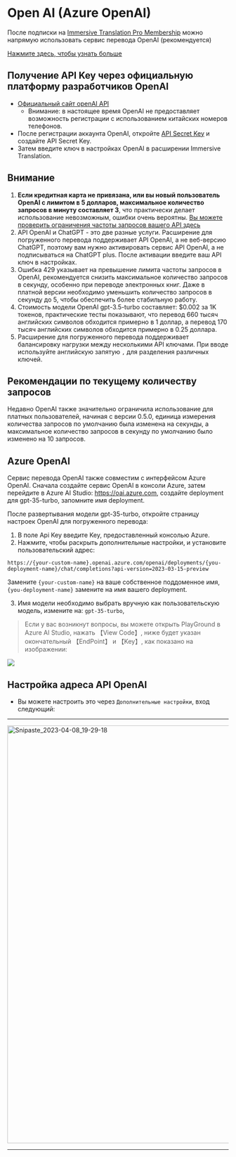 # Open AI (Azure OpenAI)

После подписки на [Immersive Translation Pro Membership](https://immersivetranslate.com/pricing/) можно напрямую использовать сервис перевода OpenAI (рекомендуется)

[Нажмите здесь, чтобы узнать больше](https://immersivetranslate.com/pricing/)

## Получение API Key через официальную платформу разработчиков OpenAI

- [Официальный сайт openAI API](https://openai.com/api/)
  - Внимание: в настоящее время OpenAI не предоставляет возможность регистрации с использованием китайских номеров телефонов.
- После регистрации аккаунта OpenAI, откройте [API Secret Key](https://platform.openai.com/account/api-keys) и создайте API Secret Key.
- Затем введите ключ в настройках OpenAI в расширении Immersive Translation.

## Внимание

1. **Если кредитная карта не привязана, или вы новый пользователь OpenAI с лимитом в 5 долларов, максимальное количество запросов в минуту составляет 3**, что практически делает использование невозможным, ошибки очень вероятны. [Вы можете проверить ограничения частоты запросов вашего API здесь](https://platform.openai.com/account/rate-limits)
2. API OpenAI и ChatGPT - это две разные услуги. Расширение для погруженного перевода поддерживает API OpenAI, а не веб-версию ChatGPT, поэтому вам нужно активировать сервис API OpenAI, а не подписываться на ChatGPT plus. После активации введите ваш API ключ в настройках.
3. Ошибка 429 указывает на превышение лимита частоты запросов в OpenAI, рекомендуется снизить максимальное количество запросов в секунду, особенно при переводе электронных книг. Даже в платной версии необходимо уменьшить количество запросов в секунду до 5, чтобы обеспечить более стабильную работу.
4. Стоимость модели OpenAI gpt-3.5-turbo составляет: $0.002 за 1K токенов, практические тесты показывают, что перевод 660 тысяч английских символов обходится примерно в 1 доллар, а перевод 170 тысяч английских символов обходится примерно в 0.25 доллара.
5. Расширение для погруженного перевода поддерживает балансировку нагрузки между несколькими API ключами. При вводе используйте английскую запятую `,` для разделения различных ключей.

## Рекомендации по текущему количеству запросов

Недавно OpenAI также значительно ограничила использование для платных пользователей, начиная с версии 0.5.0, единица измерения количества запросов по умолчанию была изменена на секунды, а максимальное количество запросов в секунду по умолчанию было изменено на 10 запросов.

## Azure OpenAI

Сервис перевода OpenAI также совместим с интерфейсом Azure OpenAI. Сначала создайте сервис OpenAI в консоли Azure, затем перейдите в Azure AI Studio: <https://oai.azure.com>, создайте deployment для gpt-35-turbo, запомните имя deployment.

После развертывания модели gpt-35-turbo, откройте страницу настроек OpenAI для погруженного перевода:

1. В поле Api Key введите Key, предоставленный консолью Azure.
2. Нажмите, чтобы раскрыть дополнительные настройки, и установите пользовательский адрес:

`https://{your-custom-name}.openai.azure.com/openai/deployments/{you-deployment-name}/chat/completions?api-version=2023-03-15-preview`

Замените `{your-custom-name}` на ваше собственное поддоменное имя, `{you-deployment-name}` замените на имя вашего deployment.

3. Имя модели необходимо выбрать вручную как пользовательскую модель, измените на: `gpt-35-turbo`,

> Если у вас возникнут вопросы, вы можете открыть PlayGround в Azure AI Studio, нажать 【View Code】, ниже будет указан окончательный 【EndPoint】 и 【Key】, как показано на изображении:

![](/assets/docs/doc-assets/azure-openai-key.jpg)

## Настройка адреса API OpenAI

- Вы можете настроить это через `Дополнительные настройки`, вход следующий:

---

<img width="951" alt="Snipaste_2023-04-08_19-29-18" src="https://user-images.githubusercontent.com/5794691/230718739-ff661ce3-04af-4391-8efc-9a5a1c8374b0.png"/>

---